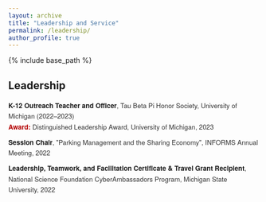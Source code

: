 ```yaml
---
layout: archive
title: "Leadership and Service"
permalink: /leadership/
author_profile: true
---
```


{% include base_path %}

<style>
  ul.custom-leadership {
    list-style-type: none;
    padding-left: 0;
    font-size: 0.95em;
    font-family: 'Helvetica Neue', 'Segoe UI', sans-serif;
    color: #333;
  }

  ul.custom-leadership li {
    margin-bottom: 0.75em;
    line-height: 1.6em;
  }

  ul.custom-leadership li strong {
    color: #1a1a1a;
    font-weight: 600;
  }

  .highlight-label {
    color: #b30000;
    font-weight: 600;
  }
</style>

<h2>Leadership</h2>
<ul class="custom-leadership">
  <li>
    <strong>K-12 Outreach Teacher and Officer</strong>, Tau Beta Pi Honor Society, University of Michigan (2022–2023)<br />
    <span class="highlight-label">Award:</span> Distinguished Leadership Award, University of Michigan, 2023
  </li>
  <li><strong>Session Chair</strong>, "Parking Management and the Sharing Economy", INFORMS Annual Meeting, 2022</li>
  <li><strong>Leadership, Teamwork, and Facilitation Certificate & Travel Grant Recipient</strong>, National Science Foundation CyberAmbassadors Program, Michigan State University, 2022</
